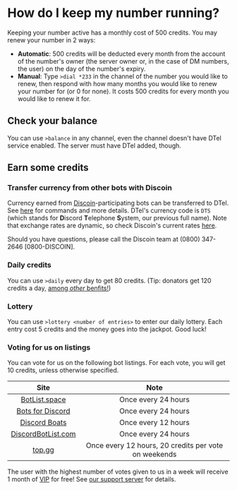 # How do I keep my number running?
Keeping your number active has a monthly cost of 500 credits. You may renew your number in 2 ways:

* **Automatic**: 500 credits will be deducted every month from the account of the number's owner (the server owner or, in the case of DM numbers, the user) on the day of the number's expiry.
* **Manual**: Type `>dial *233` in the channel of the number you would like to renew, then respond with how many months you would like to renew your number for (or 0 for none). It costs 500 credits for every month you would like to renew it for.

## Check your balance
You can use `>balance` in any channel, even the channel doesn't have DTel service enabled. The server must have DTel added, though.

## Earn some credits
### Transfer currency from other bots with Discoin
Currency earned from [Discoin](https://discoin.gitbook.io)-participating bots can be transferred to DTel. See [here](https://discoin.gitbook.io/docs/users-guide) for commands and more details. DTel's currency code is `DTS` (which stands for **D**iscord **T**elephone **S**ystem, our previous full name). Note that exchange rates are dynamic, so check Discoin's current rates [here](https://dash.discoin.zws.im/#/currencies).

Should you have questions, please call the Discoin team at (0800) 347-2646 [0800-DISCOIN].

### Daily credits
You can use `>daily` every day to get 80 credits. (Tip: donators get 120 credits a day, [among *other* benfits!](./VIP-Numbers))

### Lottery
You can use `>lottery <number of entries>` to enter our daily lottery. Each entry cost 5 credits and the money goes into the jackpot. Good luck!

### Voting for us on listings
You can vote for us on the following bot listings. For each vote, you will get 10 credits, unless otherwise specified.

| Site | Note |
| :--: | :--: |
| [BotList.space](https://botlist.space/bot/377609965554237453) | Once every 24 hours |
| [Bots for Discord](https://botsfordiscord.com/bots/377609965554237453/vote) | Once every 24 hours |
| [Discord Boats](https://discord.boats/bot/377609965554237453/vote) | Once every 12 hours |
| [DiscordBotList.com](https://discordbotlist.com/bots/377609965554237453/upvote) | Once every 24 hours |
| [top.gg](https://top.gg/bot/377609965554237453/vote) | Once every 12 hours, 20 credits per vote on weekends |


The user with the highest number of votes given to us in a week will receive 1 month of [VIP](./VIP-Numbers) for free! See [our support server](https://discord.gg/RN7pxrB) for details.

<script data-goatcounter="https://dtel.goatcounter.com/count"
        async src="//gc.zgo.at/count.js"></script>
